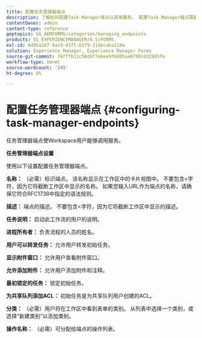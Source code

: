 ```yaml
---
title: 配置任务管理器端点
description: 了解如何配置Task Manager端点以调用服务。 配置Task Manager端点需要不同的设置。
contentOwner: admin
content-type: reference
geptopics: SG_AEMFORMS/categories/managing_endpoints
products: SG_EXPERIENCEMANAGER/6.5/FORMS
exl-id: 8495a3d7-6ac9-41f5-b1f9-31decaba118a
solution: Experience Manager, Experience Manager Forms
source-git-commit: 76fffb11c56dbf7ebee9f6805ae0799cd32985fe
workflow-type: tm+mt
source-wordcount: '245'
ht-degree: 0%

---
```


# 配置任务管理器端点 {#configuring-task-manager-endpoints}

任务管理器端点使Workspace用户能够调用服务。

**任务管理器端点设置**

使用以下设置配置任务管理器端点。

**名称：** （必需）标识端点。 该名称显示在工作区中的卡片视图中。 不要包含&lt;字符，因为它将截断工作区中显示的名称。 如果您输入URL作为端点的名称，请确保它符合RFC1738中指定的语法规则。

**描述：** 端点的描述。 不要包含&lt;字符，因为它将截断工作区中显示的描述。

**任务说明：** 启动此工作流的用户的说明。

**进程所有者：** 负责流程的人员的姓名。

**用户可以转发任务：** 允许用户转发初始任务。

**显示附件窗口：** 允许用户查看附件窗口。

**允许添加附件：** 允许用户添加附件和注释。

**最初锁定的任务：** 锁定初始任务。

**为共享队列添加ACL：** 初始任务是为共享队列用户创建的ACL。

**分类：** （必需）用户将在工作区中看到表单的类别。 从列表中选择一个类别，或选择“新建类别”以添加类别。

**操作名称：** （必需）可分配给端点的操作列表。
